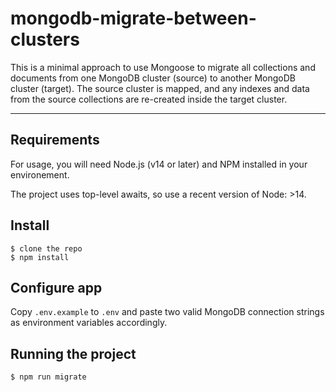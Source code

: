 # mongodb-migrate-between-clusters

This is a minimal approach to use Mongoose to migrate all collections and documents from one MongoDB cluster (source) to another MongoDB cluster (target).
The source cluster is mapped, and any indexes and data from the source collections are re-created inside the target cluster.

---

## Requirements

For usage, you will need Node.js (v14 or later) and NPM installed in your environement.

The project uses top-level awaits, so use a recent version of Node: >14.

## Install

    $ clone the repo
    $ npm install

## Configure app

Copy `.env.example` to `.env` and paste two valid MongoDB connection strings as environment variables accordingly.

## Running the project

    $ npm run migrate
